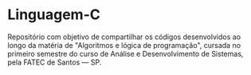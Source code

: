 # Linguagem-C
Repositório com objetivo de compartilhar os códigos desenvolvidos ao longo da matéria de "Algoritmos e lógica de programação", cursada no primeiro semestre do curso de Análise e Desenvolvimento de Sistemas, pela FATEC de Santos — SP. 
